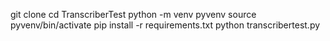 git clone <your-repo-url>
cd TranscriberTest
python -m venv pyvenv
source pyvenv/bin/activate
pip install -r requirements.txt
python transcribertest.py
